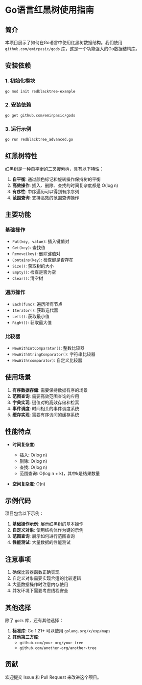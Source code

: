 # Go语言红黑树使用指南

## 简介

本项目展示了如何在Go语言中使用红黑树数据结构。我们使用 `github.com/emirpasic/gods` 库，这是一个功能强大的Go数据结构库。

## 安装依赖

### 1. 初始化模块
```bash
go mod init redblacktree-example
```

### 2. 安装依赖
```bash
go get github.com/emirpasic/gods
```

### 3. 运行示例
```bash
go run redblacktree_advanced.go
```

## 红黑树特性

红黑树是一种自平衡的二叉搜索树，具有以下特性：

1. **自平衡**: 通过颜色标记和旋转操作保持树的平衡
2. **高效操作**: 插入、删除、查找的时间复杂度都是 O(log n)
3. **有序性**: 中序遍历可以得到有序序列
4. **范围查询**: 支持高效的范围查询操作

## 主要功能

### 基础操作
- `Put(key, value)`: 插入键值对
- `Get(key)`: 查找值
- `Remove(key)`: 删除键值对
- `Contains(key)`: 检查键是否存在
- `Size()`: 获取树的大小
- `Empty()`: 检查是否为空
- `Clear()`: 清空树

### 遍历操作
- `Each(func)`: 遍历所有节点
- `Iterator()`: 获取迭代器
- `Left()`: 获取最小值
- `Right()`: 获取最大值

### 比较器
- `NewWithIntComparator()`: 整数比较器
- `NewWithStringComparator()`: 字符串比较器
- `NewWith(comparator)`: 自定义比较器

## 使用场景

1. **有序数据存储**: 需要保持数据有序的场景
2. **范围查询**: 需要高效范围查询的应用
3. **字典实现**: 键值对的高效存储和检索
4. **事件调度**: 时间相关的事件调度系统
5. **缓存实现**: 需要有序访问的缓存系统

## 性能特点

- **时间复杂度**:
  - 插入: O(log n)
  - 删除: O(log n)
  - 查找: O(log n)
  - 范围查询: O(log n + k)，其中k是结果数量

- **空间复杂度**: O(n)

## 示例代码

项目包含以下示例：

1. **基础操作示例**: 展示红黑树的基本操作
2. **自定义对象**: 使用结构体作为键的示例
3. **范围查询**: 展示如何进行范围查询
4. **性能测试**: 大量数据的性能测试

## 注意事项

1. 确保比较器函数正确实现
2. 自定义对象需要实现合适的比较逻辑
3. 大量数据操作时注意内存使用
4. 并发环境下需要考虑线程安全

## 其他选择

除了 `gods` 库，还有其他选择：

1. **标准库**: Go 1.21+ 可以使用 `golang.org/x/exp/maps`
2. **其他第三方库**: 
   - `github.com/your-org/your-tree`
   - `github.com/another-org/another-tree`

## 贡献

欢迎提交 Issue 和 Pull Request 来改进这个项目。
